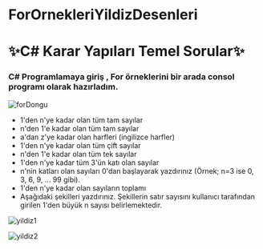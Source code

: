 # ForOrnekleriYildizDesenleri


# ✨C# Karar Yapıları Temel Sorular✨ 

### C# Programlamaya giriş , For örneklerini bir arada consol programı olarak hazırladım.
![forDongu](https://user-images.githubusercontent.com/17917793/153502940-86cf9052-f7bd-47e6-9234-bf832f116f94.PNG)






- 1'den n'ye kadar olan tüm tam sayılar
- n'den 1'e kadar olan tüm tam sayılar
- a'dan z'ye kadar olan harfleri (ingilizce harfler)
- 1'den n'ye kadar olan tüm çift sayılar
- n'den 1'e kadar olan tüm tek sayılar
- 1'den n'ye kadar tüm 3'ün katı olan sayılar
- n'nin katları olan sayıları 0'dan başlayarak yazdırınız (Örnek; n=3 ise 0, 3, 6, 9, ... 99 gibi).
- 1'den n'ye kadar olan sayıların toplamı
- Aşağıdaki şekilleri yazdırınız. Şekillerin satır sayısını kullanıcı tarafından girilen 1'den büyük n sayısı belirlemektedir.

![yildiz1](https://user-images.githubusercontent.com/17917793/153504137-d0c4f690-72ce-4491-8a8a-7a6c86f5ee82.PNG)

![yildiz2](https://user-images.githubusercontent.com/17917793/153504149-db1d3a57-4ab4-401c-9145-1ef5fd362af2.PNG)
